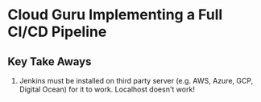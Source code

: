 # Cloud Guru Implementing a Full CI/CD Pipeline

## Key Take Aways

1. Jenkins must be installed on third party server (e.g. AWS, Azure, GCP, Digital Ocean) for it to work. Localhost doesn't work!

#